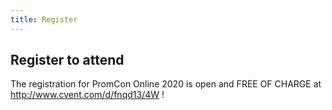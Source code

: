 ```yaml
---
title: Register
---
```


## Register to attend

The registration for PromCon Online 2020 is open and FREE OF CHARGE at http://www.cvent.com/d/fnqd13/4W !
